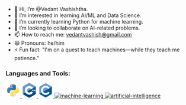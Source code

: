 - 👋 Hi, I’m @Vedant Vashishtha.
- 👀 I’m interested in learning AI/ML and Data Science.
- 🌱 I’m currently learning Python for machine learning.
- 💞️ I’m looking to collaborate on AI-related problems.
- 📫 How to reach me: vedantvashish@gmail.com
- 😄 Pronouns: he/him
- ⚡ Fun fact: "I'm on a quest to teach machines—while they teach me patience."

### Languages and Tools:
<p align="left"> 
    <a href="https://www.python.org" target="_blank"> 
        <img src="https://raw.githubusercontent.com/devicons/devicon/master/icons/python/python-original.svg" alt="python" width="40" height="40"/> 
    </a>
    <a href="https://www.cplusplus.com/" target="_blank"> 
        <img src="https://raw.githubusercontent.com/devicons/devicon/master/icons/cplusplus/cplusplus-original.svg" alt="cplusplus" width="40" height="40"/> 
    </a> 
    <a href="https://en.wikipedia.org/wiki/C_(programming_language)" target="_blank"> 
        <img src="https://raw.githubusercontent.com/devicons/devicon/master/icons/c/c-original.svg" alt="c" width="40" height="40"/> 
    </a>
    <a href="https://en.wikipedia.org/wiki/Machine_learning" target="_blank"> 
        <img src="https://img.icons8.com/color/48/000000/machine-learning.png" alt="machine-learning" width="40" height="40"/> 
    </a>
    <a href="https://en.wikipedia.org/wiki/Artificial_intelligence" target="_blank"> 
        <img src="https://img.icons8.com/color/48/000000/artificial-intelligence.png" alt="artificial-intelligence" width="40" height="40"/> 
    </a>
</p>


<!---
VedantVas/VedantVas is a ✨ special ✨ repository because its `README.md` (this file) appears on your GitHub profile.
You can click the Preview link to take a look at your changes.
--->
